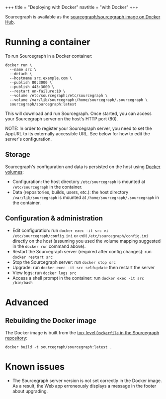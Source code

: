 +++
title = "Deploying with Docker"
navtitle = "with Docker"
+++

Sourcegraph is available as the
[sourcegraph/sourcegraph image on Docker Hub](https://hub.docker.com/r/sourcegraph/sourcegraph/).

# Running a container

To run Sourcegraph in a Docker container:

```
docker run \
  --name src \
  --detach \
  --hostname src.example.com \
  --publish 80:3000 \
  --publish 443:3000 \
  --restart on-failure:10 \
  --volume /etc/sourcegraph:/etc/sourcegraph \
  --volume /var/lib/sourcegraph:/home/sourcegraph/.sourcegraph \
  sourcegraph/sourcegraph:latest
```

This will download and run Sourcegraph. Once started, you can access
your Sourcegraph server on the host's HTTP port (80).

NOTE: In order to register your Sourcegraph server, you need to set
the AppURL to its externally accessible URL. See below for how to edit
the server's configuration.


## Storage

Sourcegraph's configuration and data is persisted on the host using
[Docker volumes](https://docs.docker.com/userguide/dockervolumes/):

* Configuration: the host directory `/etc/sourcegraph` is mounted at
  `/etc/sourcegraph` in the container.
* Data (repositories, builds, users, etc.): the host directory
  `/var/lib/sourcegraph` is mounted at
  `/home/sourcegraph/.sourcegraph` in the container.


## Configuration & administration

* Edit configuration: run `docker exec -it src vi
  /etc/sourcegraph/config.ini` or edit `/etc/sourcegraph/config.ini`
  directly on the host (assuming you used the volume mapping suggested
  in the `docker run` command above).
* Restart the Sourcegraph server (required after config changes): run
  `docker restart src`
* Stop the Sourcegraph server: run `docker stop src`
* Upgrade: run `docker exec -it src selfupdate` then restart the server
* View logs: run `docker logs src`
* Access a shell prompt in the container: run `docker exec -it src
  /bin/bash`


# Advanced

## Rebuilding the Docker image

The Docker image is built from the
[top-level `Dockerfile` in the Sourcegraph repository](https://src.sourcegraph.com/sourcegraph/.tree/Dockerfile):

```
docker build -t sourcegraph/sourcegraph:latest .
```


# Known issues

* The Sourcegraph server version is not set correctly in the Docker
  image. As a result, the Web app erroneously displays a message in
  the footer about upgrading.
